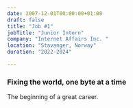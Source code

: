 ```yaml
---
date: 2007-12-01T00:00:00+01:00
draft: false
title: "Job #1"
jobTitle: "Junior Intern"
company: "Internet Affairs Inc. "
location: "Stavanger, Norway"
duration: "2022-2024"

---
```

### Fixing the world, one byte at a time

The beginning of a great career. 
